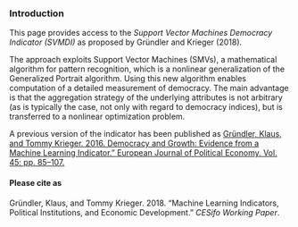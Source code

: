 ### Introduction

This page provides access to the *Support Vector Machines Democracy
Indicator (SVMDI)* as proposed by Gründler and Krieger (2018).

The approach exploits Support Vector Machines (SMVs), a mathematical
algorithm for pattern recognition, which is a nonlinear generalization
of the Generalized Portrait algorithm. Using this new algorithm enables
computation of a detailed measurement of democracy. The main advantage
is that the aggregation strategy of the underlying attributes is not
arbitrary (as is typically the case, not only with regard to democracy
indices), but is transferred to a nonlinear optimization problem.

A previous version of the indicator has been published as [Gründler,
Klaus, and Tommy Krieger. 2016. Democracy and Growth: Evidence from a
Machine Learning Indicator.” European Journal of Political Economy. Vol.
45: pp.
85–107.](http://www.sciencedirect.com/science/article/pii/S0176268016300222)

#### Please cite as

Gründler, Klaus, and Tommy Krieger. 2018. “Machine Learning Indicators,
Political Institutions, and Economic Development.” *CESifo Working
Paper*.
